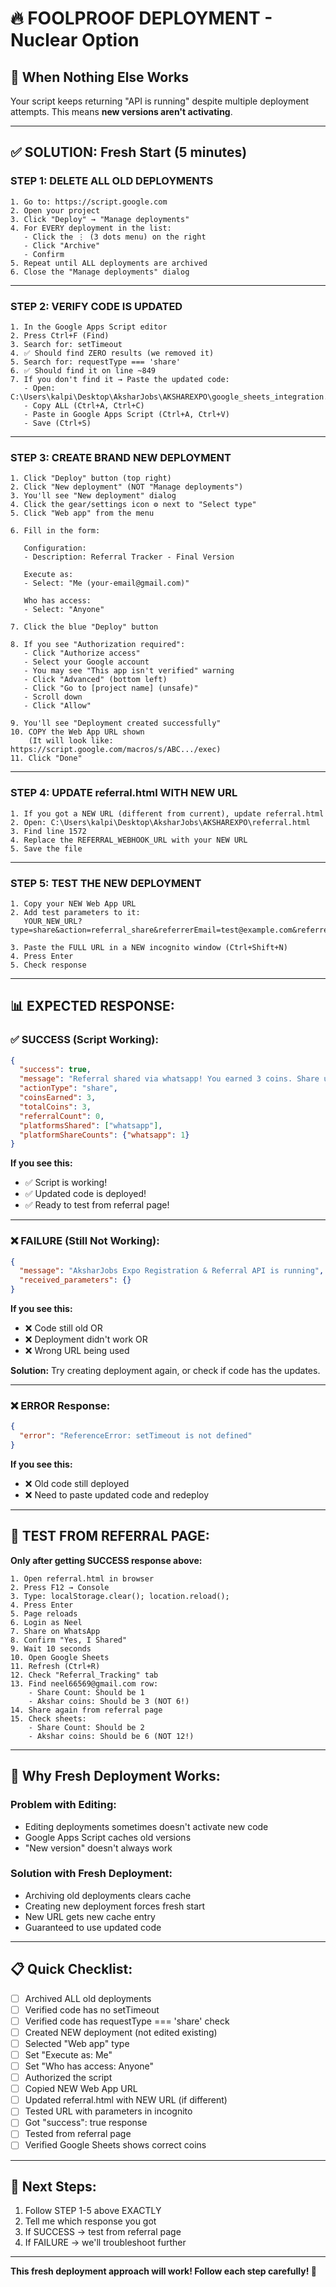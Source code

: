 # 🔥 FOOLPROOF DEPLOYMENT - Nuclear Option

## 🚨 When Nothing Else Works

Your script keeps returning "API is running" despite multiple deployment attempts. This means **new versions aren't activating**.

---

## ✅ SOLUTION: Fresh Start (5 minutes)

### **STEP 1: DELETE ALL OLD DEPLOYMENTS**

```
1. Go to: https://script.google.com
2. Open your project
3. Click "Deploy" → "Manage deployments"
4. For EVERY deployment in the list:
   - Click the ⋮ (3 dots menu) on the right
   - Click "Archive"
   - Confirm
5. Repeat until ALL deployments are archived
6. Close the "Manage deployments" dialog
```

---

### **STEP 2: VERIFY CODE IS UPDATED**

```
1. In the Google Apps Script editor
2. Press Ctrl+F (Find)
3. Search for: setTimeout
4. ✅ Should find ZERO results (we removed it)
5. Search for: requestType === 'share'
6. ✅ Should find it on line ~849
7. If you don't find it → Paste the updated code:
   - Open: C:\Users\kalpi\Desktop\AksharJobs\AKSHAREXPO\google_sheets_integration.gs
   - Copy ALL (Ctrl+A, Ctrl+C)
   - Paste in Google Apps Script (Ctrl+A, Ctrl+V)
   - Save (Ctrl+S)
```

---

### **STEP 3: CREATE BRAND NEW DEPLOYMENT**

```
1. Click "Deploy" button (top right)
2. Click "New deployment" (NOT "Manage deployments")
3. You'll see "New deployment" dialog
4. Click the gear/settings icon ⚙️ next to "Select type"
5. Click "Web app" from the menu

6. Fill in the form:
   
   Configuration:
   - Description: Referral Tracker - Final Version
   
   Execute as:
   - Select: "Me (your-email@gmail.com)"
   
   Who has access:
   - Select: "Anyone"
   
7. Click the blue "Deploy" button

8. If you see "Authorization required":
   - Click "Authorize access"
   - Select your Google account
   - You may see "This app isn't verified" warning
   - Click "Advanced" (bottom left)
   - Click "Go to [project name] (unsafe)"
   - Scroll down
   - Click "Allow"
   
9. You'll see "Deployment created successfully"
10. COPY the Web App URL shown
    (It will look like: https://script.google.com/macros/s/ABC.../exec)
11. Click "Done"
```

---

### **STEP 4: UPDATE referral.html WITH NEW URL**

```
1. If you got a NEW URL (different from current), update referral.html
2. Open: C:\Users\kalpi\Desktop\AksharJobs\AKSHAREXPO\referral.html
3. Find line 1572
4. Replace the REFERRAL_WEBHOOK_URL with your NEW URL
5. Save the file
```

---

### **STEP 5: TEST THE NEW DEPLOYMENT**

```
1. Copy your NEW Web App URL
2. Add test parameters to it:
   YOUR_NEW_URL?type=share&action=referral_share&referrerEmail=test@example.com&referrerName=Test&referrerPhone=123&referrerRole=job_seeker&platform=whatsapp&coinsEarned=3&totalCoins=3&totalShares=1&referralCount=0&shareId=test789

3. Paste the FULL URL in a NEW incognito window (Ctrl+Shift+N)
4. Press Enter
5. Check response
```

---

## 📊 EXPECTED RESPONSE:

### ✅ **SUCCESS (Script Working):**
```json
{
  "success": true,
  "message": "Referral shared via whatsapp! You earned 3 coins. Share unlimited times to earn more!",
  "actionType": "share",
  "coinsEarned": 3,
  "totalCoins": 3,
  "referralCount": 0,
  "platformsShared": ["whatsapp"],
  "platformShareCounts": {"whatsapp": 1}
}
```

**If you see this:**
- ✅ Script is working!
- ✅ Updated code is deployed!
- ✅ Ready to test from referral page!

---

### ❌ **FAILURE (Still Not Working):**
```json
{
  "message": "AksharJobs Expo Registration & Referral API is running",
  "received_parameters": {}
}
```

**If you see this:**
- ❌ Code still old OR
- ❌ Deployment didn't work OR
- ❌ Wrong URL being used

**Solution:** Try creating deployment again, or check if code has the updates.

---

### ❌ **ERROR Response:**
```json
{
  "error": "ReferenceError: setTimeout is not defined"
}
```

**If you see this:**
- ❌ Old code still deployed
- ❌ Need to paste updated code and redeploy

---

## 🧪 TEST FROM REFERRAL PAGE:

**Only after getting SUCCESS response above:**

```
1. Open referral.html in browser
2. Press F12 → Console
3. Type: localStorage.clear(); location.reload();
4. Press Enter
5. Page reloads
6. Login as Neel
7. Share on WhatsApp
8. Confirm "Yes, I Shared"
9. Wait 10 seconds
10. Open Google Sheets
11. Refresh (Ctrl+R)
12. Check "Referral_Tracking" tab
13. Find neel66569@gmail.com row:
    - Share Count: Should be 1
    - Akshar coins: Should be 3 (NOT 6!)
14. Share again from referral page
15. Check sheets:
    - Share Count: Should be 2
    - Akshar coins: Should be 6 (NOT 12!)
```

---

## 🎯 Why Fresh Deployment Works:

### **Problem with Editing:**
- Editing deployments sometimes doesn't activate new code
- Google Apps Script caches old versions
- "New version" doesn't always work

### **Solution with Fresh Deployment:**
- Archiving old deployments clears cache
- Creating new deployment forces fresh start
- New URL gets new cache entry
- Guaranteed to use updated code

---

## 📋 Quick Checklist:

- [ ] Archived ALL old deployments
- [ ] Verified code has no setTimeout
- [ ] Verified code has requestType === 'share' check
- [ ] Created NEW deployment (not edited existing)
- [ ] Selected "Web app" type
- [ ] Set "Execute as: Me"
- [ ] Set "Who has access: Anyone"
- [ ] Authorized the script
- [ ] Copied NEW Web App URL
- [ ] Updated referral.html with NEW URL (if different)
- [ ] Tested URL with parameters in incognito
- [ ] Got "success": true response
- [ ] Tested from referral page
- [ ] Verified Google Sheets shows correct coins

---

## 🚀 Next Steps:

1. Follow STEP 1-5 above EXACTLY
2. Tell me which response you got
3. If SUCCESS → test from referral page
4. If FAILURE → we'll troubleshoot further

---

**This fresh deployment approach will work! Follow each step carefully! 🎯**

